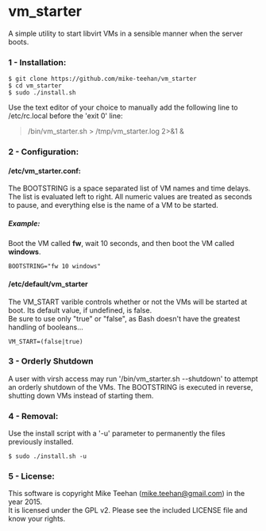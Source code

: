 # vm_starter  
A simple utility to start libvirt VMs in a sensible manner when the server boots.  
### 1 - Installation:  
```
$ git clone https://github.com/mike-teehan/vm_starter
$ cd vm_starter
$ sudo ./install.sh
```
Use the text editor of your choice to manually add the following line to /etc/rc.local before the 'exit 0' line:
> /bin/vm_starter.sh > /tmp/vm_starter.log 2>&1 &

### 2 - Configuration:
#### /etc/vm_starter.conf:
The BOOTSTRING is a space separated list of VM names and time delays. The list is evaluated left to right. 
All numeric values are treated as seconds to pause, and everything else is the name of a VM to be started.
##### Example:
Boot the VM called **fw**, wait 10 seconds, and then boot the VM called **windows**.  
```
BOOTSTRING="fw 10 windows"
```
#### /etc/default/vm_starter
The VM_START varible controls whether or not the VMs will be started at boot. Its default value, if undefined, is false.  
Be sure to use only "true" or "false", as Bash doesn't have the greatest handling of booleans...
```
VM_START=(false|true)
```
### 3 - Orderly Shutdown
A user with virsh access may run '/bin/vm_starter.sh --shutdown' to attempt an orderly shutdown of the VMs. The BOOTSTRING is executed in reverse, shutting down VMs instead of starting them.

### 4 - Removal:
Use the install script with a '-u' parameter to permanently the files previously installed. 
```
$ sudo ./install.sh -u
```

### 5 - License:
This software is copyright Mike Teehan (<mike.teehan@gmail.com>) in the year 2015.  
It is licensed under the GPL v2. Please see the included LICENSE file and know your rights.

